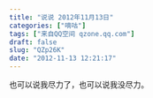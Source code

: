 ```yaml
---
title: "说说 2012年11月13日"
categories: ["嘀咕"]
tags: ["来自QQ空间 qzone.qq.com"]
draft: false
slug: "QZp26K"
date: "2012-11-13 12:21:17"
---
```


也可以说我尽力了，也可以说我没尽力。
